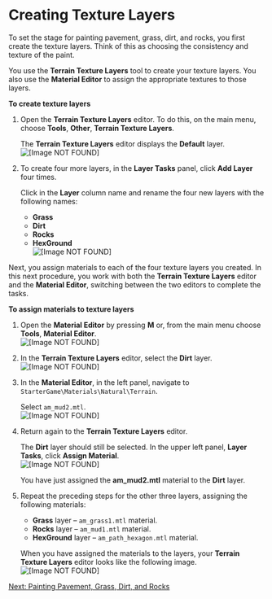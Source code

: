 # Creating Texture Layers<a name="vegetation-texturelayers"></a>

To set the stage for painting pavement, grass, dirt, and rocks, you first create the texture layers\. Think of this as choosing the consistency and texture of the paint\.

You use the **Terrain Texture Layers** tool to create your texture layers\. You also use the **Material Editor** to assign the appropriate textures to those layers\.

**To create texture layers**

1. Open the **Terrain Texture Layers** editor\. To do this, on the main menu, choose **Tools**, **Other**, **Terrain Texture Layers**\.

   The **Terrain Texture Layers** editor displays the **Default** layer\.  
![\[Image NOT FOUND\]](http://docs.aws.amazon.com/lumberyard/latest/gettingstartedguide/images/vegetation-texturelayers-editordefault.png)

1. To create four more layers, in the **Layer Tasks** panel, click **Add Layer** four times\.

   Click in the **Layer** column name and rename the four new layers with the following names:
   + **Grass**
   + **Dirt**
   + **Rocks**
   + **HexGround**  
![\[Image NOT FOUND\]](http://docs.aws.amazon.com/lumberyard/latest/gettingstartedguide/images/vegetation-texturelayers-rename.png)

Next, you assign materials to each of the four texture layers you created\. In this next procedure, you work with both the **Terrain Texture Layers** editor and the **Material Editor**, switching between the two editors to complete the tasks\.

**To assign materials to texture layers**

1. Open the **Material Editor** by pressing **M** or, from the main menu choose **Tools**, **Material Editor**\.  
![\[Image NOT FOUND\]](http://docs.aws.amazon.com/lumberyard/latest/gettingstartedguide/images/vegetation-texturelayers-material.png)

1. In the **Terrain Texture Layers** editor, select the **Dirt** layer\.  
![\[Image NOT FOUND\]](http://docs.aws.amazon.com/lumberyard/latest/gettingstartedguide/images/vegetation-texturelayers-texture.png)

1. In the **Material Editor**, in the left panel, navigate to `StarterGame\Materials\Natural\Terrain`\.

   Select `am_mud2.mtl`\.  
![\[Image NOT FOUND\]](http://docs.aws.amazon.com/lumberyard/latest/gettingstartedguide/images/vegetation-texturelayers-mud2.png)

1. Return again to the **Terrain Texture Layers** editor\. 

   The **Dirt** layer should still be selected\. In the upper left panel, **Layer Tasks**, click **Assign Material**\.  
![\[Image NOT FOUND\]](http://docs.aws.amazon.com/lumberyard/latest/gettingstartedguide/images/vegetation-texturelayers-assign.png)

   You have just assigned the **am\_mud2\.mtl** material to the **Dirt** layer\.

1. Repeat the preceding steps for the other three layers, assigning the following materials:
   + **Grass** layer – `am_grass1.mtl` material\.
   + **Rocks** layer – `am_mud1.mtl` material\.
   + **HexGround** layer – `am_path_hexagon.mtl` material\.

   When you have assigned the materials to the layers, your **Terrain Texture Layers** editor looks like the following image\.  
![\[Image NOT FOUND\]](http://docs.aws.amazon.com/lumberyard/latest/gettingstartedguide/images/vegetation-texturelayers-final.png)

[Next: Painting Pavement, Grass, Dirt, and Rocks](vegetation-paint.md)